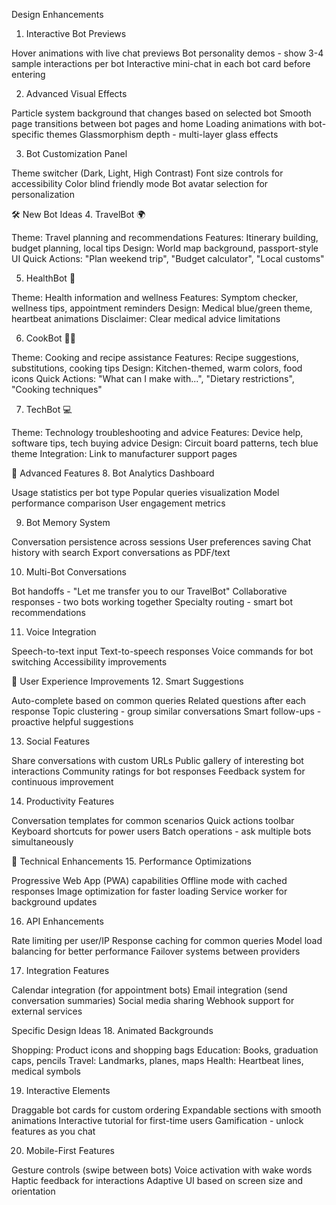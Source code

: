 Design Enhancements
1. Interactive Bot Previews

Hover animations with live chat previews
Bot personality demos - show 3-4 sample interactions per bot
Interactive mini-chat in each bot card before entering

2. Advanced Visual Effects

Particle system background that changes based on selected bot
Smooth page transitions between bot pages and home
Loading animations with bot-specific themes
Glassmorphism depth - multi-layer glass effects

3. Bot Customization Panel

Theme switcher (Dark, Light, High Contrast)
Font size controls for accessibility
Color blind friendly mode
Bot avatar selection for personalization


🛠️ New Bot Ideas
4. TravelBot 🌍

Theme: Travel planning and recommendations
Features: Itinerary building, budget planning, local tips
Design: World map background, passport-style UI
Quick Actions: "Plan weekend trip", "Budget calculator", "Local customs"

5. HealthBot 🏥

Theme: Health information and wellness
Features: Symptom checker, wellness tips, appointment reminders
Design: Medical blue/green theme, heartbeat animations
Disclaimer: Clear medical advice limitations

6. CookBot 👨‍🍳

Theme: Cooking and recipe assistance
Features: Recipe suggestions, substitutions, cooking tips
Design: Kitchen-themed, warm colors, food icons
Quick Actions: "What can I make with...", "Dietary restrictions", "Cooking techniques"

7. TechBot 💻

Theme: Technology troubleshooting and advice
Features: Device help, software tips, tech buying advice
Design: Circuit board patterns, tech blue theme
Integration: Link to manufacturer support pages


🚀 Advanced Features
8. Bot Analytics Dashboard

Usage statistics per bot type
Popular queries visualization
Model performance comparison
User engagement metrics

9. Bot Memory System

Conversation persistence across sessions
User preferences saving
Chat history with search
Export conversations as PDF/text

10. Multi-Bot Conversations

Bot handoffs - "Let me transfer you to our TravelBot"
Collaborative responses - two bots working together
Specialty routing - smart bot recommendations

11. Voice Integration

Speech-to-text input
Text-to-speech responses
Voice commands for bot switching
Accessibility improvements


🎯 User Experience Improvements
12. Smart Suggestions

Auto-complete based on common queries
Related questions after each response
Topic clustering - group similar conversations
Smart follow-ups - proactive helpful suggestions

13. Social Features

Share conversations with custom URLs
Public gallery of interesting bot interactions
Community ratings for bot responses
Feedback system for continuous improvement

14. Productivity Features

Conversation templates for common scenarios
Quick actions toolbar
Keyboard shortcuts for power users
Batch operations - ask multiple bots simultaneously


📱 Technical Enhancements
15. Performance Optimizations

Progressive Web App (PWA) capabilities
Offline mode with cached responses
Image optimization for faster loading
Service worker for background updates

16. API Enhancements

Rate limiting per user/IP
Response caching for common queries
Model load balancing for better performance
Failover systems between providers

17. Integration Features

Calendar integration (for appointment bots)
Email integration (send conversation summaries)
Social media sharing
Webhook support for external services


 Specific Design Ideas
18. Animated Backgrounds


Shopping: Product icons and shopping bags
Education: Books, graduation caps, pencils
Travel: Landmarks, planes, maps
Health: Heartbeat lines, medical symbols

19. Interactive Elements

Draggable bot cards for custom ordering
Expandable sections with smooth animations
Interactive tutorial for first-time users
Gamification - unlock features as you chat

20. Mobile-First Features

Gesture controls (swipe between bots)
Voice activation with wake words
Haptic feedback for interactions
Adaptive UI based on screen size and orientation